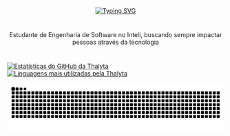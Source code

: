<div align="center">
  <a href="https://git.io/typing-svg">
    <img src="https://readme-typing-svg.demolab.com?font=Fira+Code&weight=500&size=22&pause=1000&color=FF00F6&center=true&vCenter=true&random=false&width=524&lines=%E2%8A%B9+Welcome+to+my+profile!+%CB%99%E1%B5%95%CB%99+%E2%8A%B9+" alt="Typing SVG">
  </a>
</div>

#
<p align="center">Estudante de Engenharia de Software no Inteli, buscando sempre impactar pessoas através da tecnologia
  
#


<div>
  <a href="https://www.linkedin.com/in/thalyta-viana/" target="_blank">
    <img height="180em" src="https://github-readme-stats.vercel.app/api?username=thalytaviana&hide=stars,prs&show_icons=true&theme=jolly" alt="Estatísticas do GitHub da Thalyta"/>
  </a>
  <a href="https://github.com/thalytaviana" target="_blank">
    <img height="180em" src="https://github-readme-stats.vercel.app/api/top-langs/?username=thalytaviana&theme=jolly&layout=compact" alt="Linguagens mais utilizadas pela Thalyta"/>
  </a>

![Snake animation](https://github.com/thalytaviana/thalytaviana/blob/output/github-contribution-grid-snake.svg)

</div>
